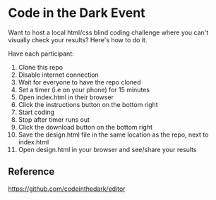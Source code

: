 # Code in the Dark Event

Want to host a local html/css blind coding challenge where you can't visually check your results?  Here's how to do it.

Have each participant:
1. Clone this repo
2. Disable internet connection
2. Wait for everyone to have the repo cloned
3. Set a timer (i.e on your phone) for 15 minutes
4. Open index.html in their browser
5. Click the instructions button on the bottom right
6. Start coding
7. Stop after timer runs out
8. Click the download button on the bottom right
9. Save the design.html file in the same location as the repo, next to index.html
10. Open design.html in your browser and see/share your results

## Reference

https://github.com/codeinthedark/editor
